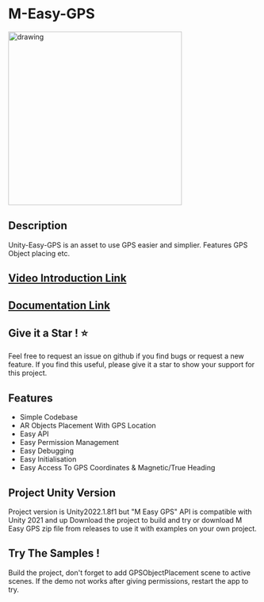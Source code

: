 # M-Easy-GPS

<a href="https://www.youtube.com/watch?v=9-UIOkR1zIA&t=11s">
<img src="https://github.com/MertKalkanci/Unity-M-Easy-GPS/blob/main/readme.gif" alt="drawing" height="350"/>
</a>

## Description
Unity-Easy-GPS is an asset to use GPS easier and simplier. Features GPS Object placing etc.

## [Video Introduction Link](https://www.youtube.com/watch?v=9-UIOkR1zIA&t=11s)

## [Documentation Link](https://docs.google.com/document/d/18pJIIJ79jd8tpjXdMVP80ITcaW1g6mN9heOl3Q9wn04/edit?usp=sharing)

## Give it a Star ! ⭐

Feel free to request an issue on github if you find bugs or request a new feature. 
If you find this useful, please give it a star to show your support for this project.

## Features

- Simple Codebase
- AR Objects Placement With GPS Location
- Easy API
- Easy Permission Management
- Easy Debugging
- Easy Initialisation
- Easy Access To GPS Coordinates & Magnetic/True Heading


## Project Unity Version

Project version is Unity2022.1.8f1 but "M Easy GPS" API is compatible with Unity 2021 and up
Download the project to build and try or download M Easy GPS zip file from releases to use it with examples on your own project.

## Try The Samples !

Build the project, don't forget to add GPSObjectPlacement scene to active scenes. If the demo not works after giving permissions, restart the app to try.

